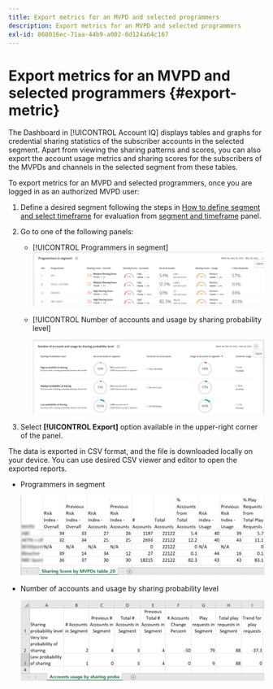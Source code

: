 ```yaml
---
title: Export metrics for an MVPD and selected programmers
description: Export metrics for an MVPD and selected programmers
exl-id: 868016ec-71aa-44b9-a002-0d124a64c167
---
```

# Export metrics for an MVPD and selected programmers {#export-metric}

The Dashboard in [!UICONTROL Account IQ] displays tables and graphs for credential sharing statistics of the subscriber accounts in the selected segment. Apart from viewing the sharing patterns and scores, you can also export the account usage metrics and sharing scores for the subscribers of the MVPDs and channels in the selected segment from these tables.

To export metrics for an MVPD and selected programmers, once you are logged in as an authorized MVPD user:

1. Define a desired segment following the steps in [How to define segment and select timeframe](/help/accountiq/howto-select-segment-timeframe.md) for evaluation from [segment and timeframe](/help/accountiq/segments-timeframe.md) panel.

1. Go to one of the following panels:

    * [!UICONTROL Programmers in segment]
    ![](assets/prog-segment-export-option.png)

    * [!UICONTROL Number of accounts and usage by sharing probability level]

      ![](assets/progr-usage-panel-export.png)

1. Select **[!UICONTROL Export]** option available in the upper-right corner of the panel.

The data is exported in CSV format, and the file is downloaded locally on your device. You can use desired CSV viewer and editor to open the exported reports.

* Programmers in segment

    ![](assets/export-progr-in-seg.png)

     
* Number of accounts and usage by sharing probability level

    ![](assets/export-acc-usage.png)
